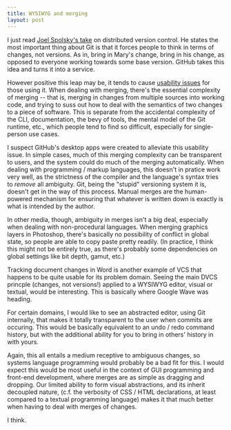 ```yaml
---
title: WYSIWYG and merging
layout: post
---
```


I just read [Joel Spolsky's take](http://www.joelonsoftware.com/items/2010/03/17.html) on distributed version control. He states the most important thing about Git is that it forces people to think in terms of changes, not versions. As in, bring in Mary's change, bring in his change, as opposed to everyone working towards some base version. GitHub takes this idea and turns it into a service.

However positive this leap may be, it tends to cause [usability issues](http://news.ycombinator.com/item?id=4340047) for those using it. When dealing with merging, there's the essential complexity of merging -- that is, merging in changes from multiple sources into working code, and trying to suss out how to deal with the semantics of two changes to a piece of software. This is separate from the accidental complexity of the CLI, documentation, the bevy of tools, the mental model of the Git runtime, etc., which people tend to find so difficult, especially for single-person use cases.

I suspect GitHub's desktop apps were created to alleviate this usability issue. In simple cases, much of this merging complexity can be transparent to users, and the system could do much of the merging automatically. When dealing with programming / markup languages, this doesn't in pratice work very well, as the strictness of the compiler and the language's syntax tries to *remove*  all ambiguity. Git, being the "stupid" versioning system it is, doesn't get in the way of this process. Manual merges are the human-powered mechanism for ensuring that whatever is written down is exactly is what is intended by the author.

In other media, though, ambiguity in merges isn't a big deal, especially when dealing with non-procedural languages. When merging graphics layers in Photoshop, there's basically no possibility of conflict in global state, so people are able to copy paste pretty readily. (In practice, I think this might not be entirely true, as there's probably some dependencies on global settings like bit depth, gamut, etc.)

Tracking document changes in Word is another example of VCS that happens to be quite usable for its problem domain. Seeing the main DVCS princple (changes, not versions!) applied to a WYSIWYG editor, visual or textual, would be interesting. This is basically where Google Wave was heading.

For certain domains, I would like to see an abstracted editor, using Git internally, that makes it totally transparent to the user when commits are occuring. This would be basically equivalent to an undo / redo command history, but with the additional ability for you to bring in others' history in with yours. 

Again, this all entails a medium receptive to ambiguous changes, so systems language programming would probably be a bad fit for this. I would expect this would be most useful in the context of GUI programming and front-end development, where merges are as simple as dragging and dropping. Our limited ability to form visual abstractions, and its inherit decoupled nature, (c.f. the verbosity of CSS / HTML declarations, at least compared to a textual programming language) makes it that much better when having to deal with merges of changes.

I think.
